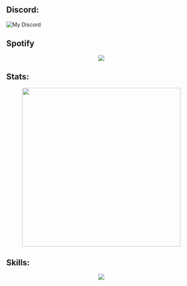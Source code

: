 ## Discord:
![My Discord](https://discord-readme-badge.vercel.app/api?id=381299320651120647)

## Spotify
<p align="center">
  <a href="https://github.com/kittinan/spotify-github-profile">
    <img src="https://spotify-github-profile.vercel.app/api/view?uid=31qtf62nkzz4inelurs2zlip54oy&cover_image=false&theme=default&show_offline=true&background_color=000000&bar_color=0df8dc&bar_color_cover=false" />
  </a>
</p>

## Stats:
<p align="center">
    <a href=https://github.com/GitMocha><img width="420" src=https://github-readme-stats.vercel.app/api?username=GitMocha&count_private=true&show_icons=true&hide_border=true&theme=vue-dark><a>
</p>

## Skills:
<p align="center">
  <a href="https://skillicons.dev">
    <img src="https://skillicons.dev/icons?i=git,lua,cpp,react" />
  </a>
</p>
 
         

